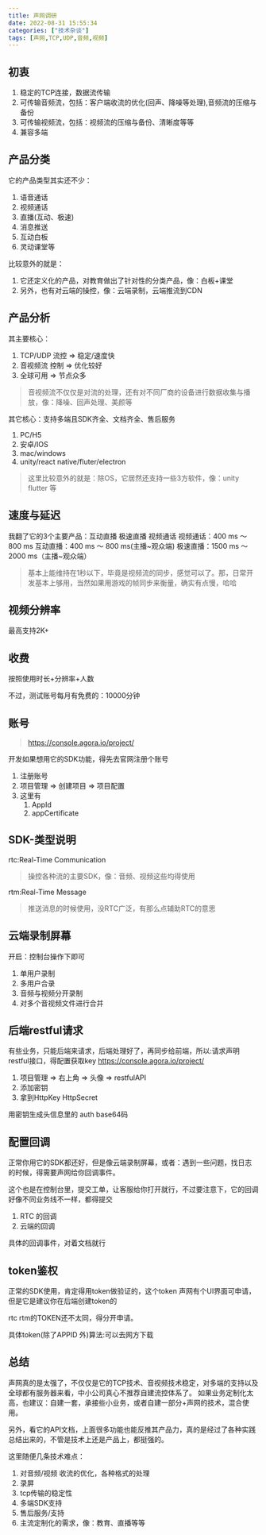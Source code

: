 ```yaml
---
title: 声网调研
date: 2022-08-31 15:55:34
categories: ["技术杂谈"]
tags: [声网,TCP,UDP,音频,视频]
---
```

初衷
----
1. 稳定的TCP连接，数据流传输
2. 可传输音频流，包括：客户端收流的优化(回声、降噪等处理),音频流的压缩与备份
3. 可传输视频流，包括：视频流的压缩与备份、清晰度等等
4. 兼容多端

产品分类
-----
它的产品类型其实还不少：
1. 语音通话
2. 视频通话
3. 直播(互动、极速)
3. 消息推送
4. 互动白板
5. 灵动课堂等

比较意外的就是：
1. 它还定义化的产品，对教育做出了针对性的分类产品，像：白板+课堂
2. 另外，也有对云端的操控，像：云端录制，云端推流到CDN

产品分析
-----

其主要核心：
1. TCP/UDP 流控  => 稳定/速度快
2. 音视频流 控制 => 优化较好
3. 全球可用 => 节点众多

>音视频流不仅仅是对流的处理，还有对不同厂商的设备进行数据收集与播放，像：降噪、回声处理、美颜等

其它核心：支持多端且SDK齐全、文档齐全、售后服务
1. PC/H5
3. 安卓/IOS
4. mac/windows
5. unity/react native/fluter/electron

>这里比较意外的就是：除OS，它居然还支持一些3方软件，像：unity flutter 等


速度与延迟
---
我翻了它的3个主要产品：互动直播 极速直播 视频通话
视频通话：400 ms ～ 800 ms
互动直播：400 ms ～ 800 ms(主播~观众端)
极速直播：1500 ms ～ 2000 ms（主播~观众端）

>基本上能维持在1秒以下，毕竟是视频流的同步，感觉可以了。那，日常开发基本上够用，当然如果用游戏的帧同步来衡量，确实有点慢，哈哈


视频分辨率
----
最高支持2K+

收费
----
按照使用时长+分辨率+人数

不过，测试账号每月有免费的：10000分钟

账号
----
>https://console.agora.io/project/

开发如果想用它的SDK功能，得先去官网注册个账号
1. 注册账号
2. 项目管理 => 创建项目 => 项目配置
3. 这里有
    1. AppId
    2. appCertificate



SDK-类型说明
----
rtc:Real-Time Communication
>操控各种流的主要SDK，像：音频、视频这些均得使用

rtm:Real-Time Message
>推送消息的时候使用，没RTC广泛，有那么点辅助RTC的意思


云端录制屏幕
---
开启：控制台操作下即可

1. 单用户录制
2. 多用户合录
3. 音频与视频分开录制
4. 对多个音视频文件进行合并

后端restful请求
-----
有些业务，只能后端来请求，后端处理好了，再同步给前端，所以:请求声明restful接口，得配置获取key
https://console.agora.io/project/

1. 项目管理 => 右上角 => 头像 => restfulAPI
2. 添加密钥
3. 拿到HttpKey HttpSecret

用密钥生成头信息里的 auth base64码

配置回调
----
正常你用它的SDK都还好，但是像云端录制屏幕，或者：遇到一些问题，找日志的时候，得需要声网给你回调事件。

这个也是在控制台里，提交工单，让客服给你打开就行，不过要注意下，它的回调好像不同业务线不一样，都得提交
1. RTC 的回调
2. 云端的回调

具体的回调事件，对着文档就行

token鉴权
-----
正常的SDK使用，肯定得用token做验证的，这个token 声网有个UI界面可申请，但是它是建议你在后端创建token的

rtc rtm的TOKEN还不太同，得分开申请。

具体token(除了APPID 外)算法:可以去网方下载

总结
----
声网真的是太强了，不仅仅是它的TCP技术、音视频技术稳定，对多端的支持以及全球都有服务器来看，中小公司真心不推荐自建流控体系了。
如果业务定制化太高，也建议：自建一套，承接些小业务，或者自建一部分+声网的技术，混合使用。

另外，看它的API文档，上面很多功能也能反推其产品力，真的是经过了各种实践总结出来的，不管是技术上还是产品上，都挺强的。

这里随便几条技术难点：
1. 对音频/视频 收流的优化，各种格式的处理
3. 录屏
2. tcp传输的稳定性
3. 多端SDK支持
4. 售后服务/支持
5. 主流定制化的需求，像：教育、直播等等





